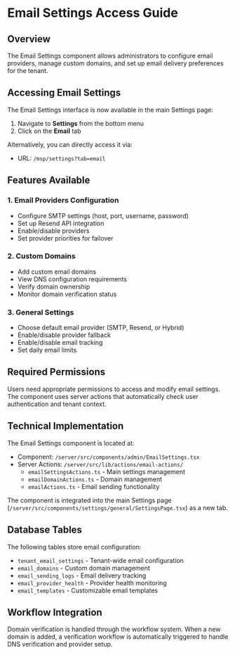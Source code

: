 # Email Settings Access Guide

## Overview

The Email Settings component allows administrators to configure email providers, manage custom domains, and set up email delivery preferences for the tenant.

## Accessing Email Settings

The Email Settings interface is now available in the main Settings page:

1. Navigate to **Settings** from the bottom menu
2. Click on the **Email** tab

Alternatively, you can directly access it via:
- URL: `/msp/settings?tab=email`

## Features Available

### 1. Email Providers Configuration
- Configure SMTP settings (host, port, username, password)
- Set up Resend API integration
- Enable/disable providers
- Set provider priorities for failover

### 2. Custom Domains
- Add custom email domains
- View DNS configuration requirements
- Verify domain ownership
- Monitor domain verification status

### 3. General Settings
- Choose default email provider (SMTP, Resend, or Hybrid)
- Enable/disable provider fallback
- Enable/disable email tracking
- Set daily email limits

## Required Permissions

Users need appropriate permissions to access and modify email settings. The component uses server actions that automatically check user authentication and tenant context.

## Technical Implementation

The Email Settings component is located at:
- Component: `/server/src/components/admin/EmailSettings.tsx`
- Server Actions: `/server/src/lib/actions/email-actions/`
  - `emailSettingsActions.ts` - Main settings management
  - `emailDomainActions.ts` - Domain management
  - `emailActions.ts` - Email sending functionality

The component is integrated into the main Settings page (`/server/src/components/settings/general/SettingsPage.tsx`) as a new tab.

## Database Tables

The following tables store email configuration:
- `tenant_email_settings` - Tenant-wide email configuration
- `email_domains` - Custom domain management
- `email_sending_logs` - Email delivery tracking
- `email_provider_health` - Provider health monitoring
- `email_templates` - Customizable email templates

## Workflow Integration

Domain verification is handled through the workflow system. When a new domain is added, a verification workflow is automatically triggered to handle DNS verification and provider setup.